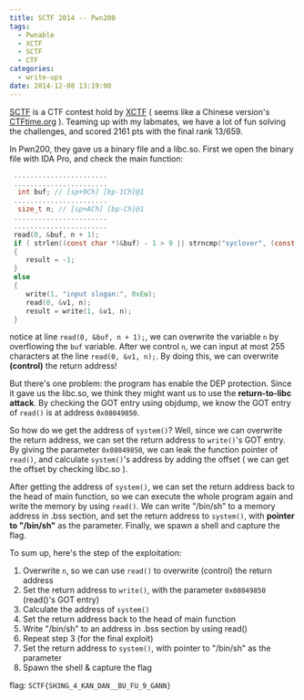 ```yaml
---
title: SCTF 2014 -- Pwn200
tags:
  - Pwnable
  - XCTF
  - SCTF
  - CTF
categories:
  - write-ups
date: 2014-12-08 13:19:00
---
```

[SCTF](http://ctf.sycsec.com/index.php/home) is a CTF contest hold by [XCTF](https://time.xctf.org.cn/) ( seems like a Chinese version's [CTFtime.org](https://ctftime.org/) ). Teaming up with my labmates, we have a lot of fun solving the challenges, and scored 2161 pts with the final rank 13/659. 
<!-- more -->
In Pwn200, they gave us a binary file and a libc.so. First we open the binary file with IDA Pro, and check the main function:

```c
 .......................
 .......................
  int buf; // [sp+9Ch] [bp-1Ch]@1
 .......................
  size_t n; // [sp+ACh] [bp-Ch]@1
 .......................
 ....................... 
 read(0, &buf, n + 1);
 if ( strlen((const char *)&buf) - 1 > 9 || strncmp("syclover", (const char *)&buf, 8u) )
 {
    result = -1;
 }
 else
 {
    write(1, "input slogan:", 0xEu);
    read(0, &v1, n);
    result = write(1, &v1, n);
 }
```	
notice at line `read(0, &buf, n + 1);`, we can overwrite the variable `n` by overflowing the `buf` variable. After we control `n`, we can input at most 255 characters at the line `read(0, &v1, n);`. By doing this, we can overwrite **(control)** the return address! 

But there's one problem: the program has enable the DEP protection. Since it gave us the libc.so, we think they might want us to use the **return-to-libc attack**. By checking the GOT entry using objdump, we know the GOT entry of `read()` is at address `0x08049850`. 

So how do we get the address of `system()`? Well, since we can overwrite the return address, we can set the return address to `write()`'s GOT entry. By giving the parameter `0x08049850`, we can leak the function pointer of `read()`, and calculate `system()`'s address by adding the offset ( we can get the offset by checking libc.so ).

After getting the address of `system()`, we can set the return address back to the head of main function, so we can execute the whole program again and write the memory by using `read()`. We can write "/bin/sh" to a memory address in .bss section, and set the return address to `system()`, with **pointer to "/bin/sh"** as the parameter. Finally, we spawn a shell and capture the flag.

To sum up, here's the step of the exploitation:
1. Overwrite `n`, so we can use `read()` to overwrite (control) the return address
2. Set the return address to `write()`, with the parameter `0x08049850` (read()'s GOT entry)
3. Calculate the address of `system()`
4. Set the return address back to the head of main function
5. Write "/bin/sh" to an address in .bss section by using read()
6. Repeat step 3 (for the final exploit)
7. Set the return address to `system()`, with pointer to "/bin/sh" as the parameter
8. Spawn the shell & capture the flag
 
flag: `SCTF{SH3NG_4_KAN_DAN__BU_FU_9_GANN}`